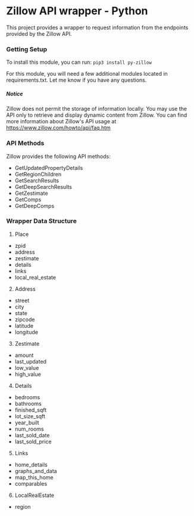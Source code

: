 # Zillow API wrapper - Python
This project provides a wrapper to request information from the endpoints
provided by the Zillow API.

### Getting Setup
To install this module, you can run:
`pip3 install py-zillow`

For this module, you will need a few additional modules located in requirements.txt. Let me know if you have any questions.

##### Notice
Zillow does not permit the storage of information locally. You may use the API only to retrieve and display dynamic content from Zillow. You can find more information about Zillow's API usage at https://www.zillow.com/howto/api/faq.htm

### API Methods
Zillow provides the following API methods:
* GetUpdatedPropertyDetails
* GetRegionChildren
* GetSearchResults
* GetDeepSearchResults
* GetZestimate
* GetComps
* GetDeepComps

### Wrapper Data Structure
1. Place
  * zpid
  * address
  * zestimate
  * details
  * links
  * local_real_estate

2. Address
  * street
  * city
  * state
  * zipcode
  * latitude
  * longitude

3. Zestimate
  * amount
  * last_updated
  * low_value
  * high_value

4. Details
  * bedrooms
  * bathrooms
  * finished_sqft
  * lot_size_sqft
  * year_built
  * num_rooms
  * last_sold_date
  * last_sold_price

5. Links
  * home_details
  * graphs_and_data
  * map_this_home
  * comparables

6. LocalRealEstate
  * region